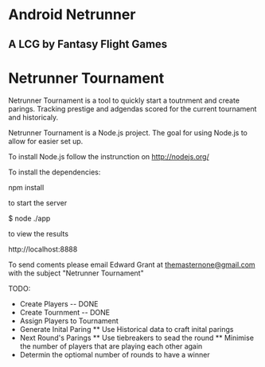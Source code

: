 # Android Netrunner
## A LCG by Fantasy Flight Games

# Netrunner Tournament

Netrunner Tournament is a tool to quickly start a toutnment and create parings. Tracking prestige and adgendas scored for the current tournament and historicaly.


Netrunner Tournament is a Node.js project. The goal for using Node.js to allow for easier set up.

To install Node.js follow the instrunction on http://nodejs.org/

To install the dependencies:

npm install

to start the server

$ node ./app 

to view the results

http://localhost:8888

To send coments please email Edward Grant at themasternone@gmail.com with the subject "Netrunner Tournament"

TODO:
* Create Players -- DONE
* Create Tournment -- DONE
* Assign Players to Tournament
* Generate Inital Paring
** Use Historical data to craft inital parings
* Next Round's Parings
** Use tiebreakers to sead the round
** Minimise the number of players that are playing each other again
* Determin the optiomal number of rounds to have a winner

